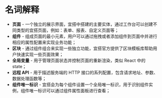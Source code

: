 # 名词解释

* **页面** - 一个独立的展示界面，宜搭中搭建的主要实体，通过工作台可以创建不同类型的宜搭页面，例如：表单、报表、自定义页面等；
* **组件** - 组成页面的最小元素，用户可以通过拖拽或者添加组件到页面中并进行相应的属性配置来实现业务功能；
* **区块** - 通过组件组合来实现一些独立功能，宜搭官方提供了区块模板库帮助用户快速实现一些页面效果；
* **全局变量** - 用于管理页面状态并控制页面的重新渲染，类似 React 中的 state；
* **远程 API** - 用于描述服务端的 HTTP 接口的系列配置，包含请求地址、参数、数据处理函数等；
* **组件唯一标识** - 宜搭会为每个组件设置一个全局唯一标识，用于识别组件实例，组件唯一标识可以通过组件属性面板进行查看；
